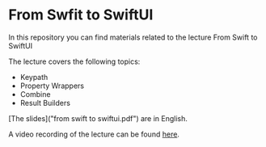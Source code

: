 # From Swfit to SwiftUI

In this repository you can find materials related to the lecture From Swift to SwiftUI

The lecture covers the following topics:

* Keypath
* Property Wrappers
* Combine
* Result Builders

[The slides]("from swift to swiftui.pdf") are in English.

A video recording of the lecture can be found [here](http://youtube.com/).

